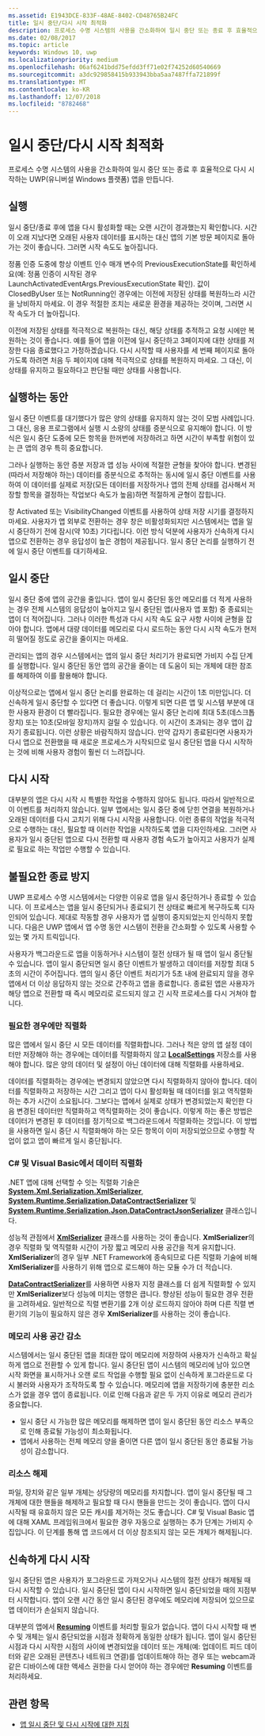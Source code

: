 ```yaml
---
ms.assetid: E1943DCE-833F-48AE-8402-CD48765B24FC
title: 일시 중단/다시 시작 최적화
description: 프로세스 수명 시스템의 사용을 간소화하여 일시 중단 또는 종료 후 효율적으로 다시 시작하는 UWP(유니버설 Windows 플랫폼) 앱을 만듭니다.
ms.date: 02/08/2017
ms.topic: article
keywords: Windows 10, uwp
ms.localizationpriority: medium
ms.openlocfilehash: 06af6241bdd75efdd3ff71e02f74252d60540669
ms.sourcegitcommit: a3dc929858415b933943bba5aa7487ffa721899f
ms.translationtype: MT
ms.contentlocale: ko-KR
ms.lasthandoff: 12/07/2018
ms.locfileid: "8782468"
---
```

# <a name="optimize-suspendresume"></a>일시 중단/다시 시작 최적화


프로세스 수명 시스템의 사용을 간소화하여 일시 중단 또는 종료 후 효율적으로 다시 시작하는 UWP(유니버설 Windows 플랫폼) 앱을 만듭니다.

## <a name="launch"></a>실행

일시 중단/종료 후에 앱을 다시 활성화할 때는 오랜 시간이 경과했는지 확인합니다. 시간이 오래 지났다면 오래된 사용자 데이터를 표시하는 대신 앱의 기본 방문 페이지로 돌아가는 것이 좋습니다. 그러면 시작 속도도 높아집니다.

정품 인증 도중에 항상 이벤트 인수 매개 변수의 PreviousExecutionState를 확인하세요(예: 정품 인증이 시작된 경우 LaunchActivatedEventArgs.PreviousExecutionState 확인). 값이 ClosedByUser 또는 NotRunning인 경우에는 이전에 저장된 상태를 복원하느라 시간을 낭비하지 마세요. 이 경우 적절한 조치는 새로운 환경을 제공하는 것이며, 그러면 시작 속도가 더 높아집니다.

이전에 저장된 상태를 적극적으로 복원하는 대신, 해당 상태를 추적하고 요청 시에만 복원하는 것이 좋습니다. 예를 들어 앱을 이전에 일시 중단하고 3페이지에 대한 상태를 저장한 다음 종료했다고 가정하겠습니다. 다시 시작할 때 사용자를 세 번째 페이지로 돌아가도록 하려면 처음 두 페이지에 대해 적극적으로 상태를 복원하지 마세요. 그 대신, 이 상태를 유지하고 필요하다고 판단될 때만 상태를 사용합니다.

## <a name="while-running"></a>실행하는 동안

일시 중단 이벤트를 대기했다가 많은 양의 상태를 유지하지 않는 것이 모범 사례입니다. 그 대신, 응용 프로그램에서 실행 시 소량의 상태를 증분식으로 유지해야 합니다. 이 방식은 일시 중단 도중에 모든 항목을 한꺼번에 저장하려고 하면 시간이 부족할 위험이 있는 큰 앱의 경우 특히 중요합니다.

그러나 실행하는 동안 증분 저장과 앱 성능 사이에 적절한 균형을 찾아야 합니다. 변경된(따라서 저장해야 하는) 데이터를 증분식으로 추적하는 동시에 일시 중단 이벤트를 사용하여 이 데이터를 실제로 저장(모든 데이터를 저장하거나 앱의 전체 상태를 검사해서 저장할 항목을 결정하는 작업보다 속도가 높음)하면 적절하게 균형이 잡힙니다.

창 Activated 또는 VisibilityChanged 이벤트를 사용하여 상태 저장 시기를 결정하지 마세요. 사용자가 앱 외부로 전환하는 경우 창은 비활성화되지만 시스템에서는 앱을 일시 중단하기 전에 잠시(약 10초) 기다립니다. 이런 방식 덕분에 사용자가 신속하게 다시 앱으로 전환하는 경우 응답성이 높은 경험이 제공됩니다. 일시 중단 논리를 실행하기 전에 일시 중단 이벤트를 대기하세요.

## <a name="suspend"></a>일시 중단

일시 중단 중에 앱의 공간을 줄입니다. 앱이 일시 중단된 동안 메모리를 더 적게 사용하는 경우 전체 시스템의 응답성이 높아지고 일시 중단된 앱(사용자 앱 포함) 중 종료되는 앱이 더 적어집니다. 그러나 이러한 특성과 다시 시작 속도 요구 사항 사이에 균형을 잡아야 합니다. 앱에서 대량 데이터를 메모리로 다시 로드하는 동안 다시 시작 속도가 현저히 떨어질 정도로 공간을 줄이지는 마세요.

관리되는 앱의 경우 시스템에서는 앱의 일시 중단 처리기가 완료되면 가비지 수집 단계를 실행합니다. 일시 중단된 동안 앱의 공간을 줄이는 데 도움이 되는 개체에 대한 참조를 해제하여 이를 활용해야 합니다.

이상적으로는 앱에서 일시 중단 논리를 완료하는 데 걸리는 시간이 1초 미만입니다. 더 신속하게 일시 중단할 수 있다면 더 좋습니다. 이렇게 되면 다른 앱 및 시스템 부분에 대한 사용자 환경이 더 빨라집니다. 필요한 경우에는 일시 중단 논리에 최대 5초(데스크톱 장치) 또는 10초(모바일 장치)까지 걸릴 수 있습니다. 이 시간이 초과되는 경우 앱이 갑자기 종료됩니다. 이런 상황은 바람직하지 않습니다. 만약 갑자기 종료된다면 사용자가 다시 앱으로 전환했을 때 새로운 프로세스가 시작되므로 일시 중단된 앱을 다시 시작하는 것에 비해 사용자 경험이 훨씬 더 느려집니다.

## <a name="resume"></a>다시 시작

대부분의 앱은 다시 시작 시 특별한 작업을 수행하지 않아도 됩니다. 따라서 일반적으로 이 이벤트를 처리하지 않습니다. 일부 앱에서는 일시 중단 중에 닫힌 연결을 복원하거나 오래된 데이터를 다시 고치기 위해 다시 시작을 사용합니다. 이런 종류의 작업을 적극적으로 수행하는 대신, 필요할 때 이러한 작업을 시작하도록 앱을 디자인하세요. 그러면 사용자가 일시 중단된 앱으로 다시 전환할 때 사용자 경험 속도가 높아지고 사용자가 실제로 필요로 하는 작업만 수행할 수 있습니다.

## <a name="avoid-unnecessary-termination"></a>불필요한 종료 방지

UWP 프로세스 수명 시스템에서는 다양한 이유로 앱을 일시 중단하거나 종료할 수 있습니다. 이 프로세스는 앱을 일시 중단되거나 종료되기 전 상태로 빠르게 복구하도록 디자인되어 있습니다. 제대로 작동할 경우 사용자가 앱 실행이 중지되었는지 인식하지 못합니다. 다음은 UWP 앱에서 앱 수명 동안 시스템이 전환을 간소화할 수 있도록 사용할 수 있는 몇 가지 트릭입니다.

사용자가 백그라운드로 앱을 이동하거나 시스템이 절전 상태가 될 때 앱이 일시 중단될 수 있습니다. 앱이 일시 중단되면 일시 중단 이벤트가 발생하고 데이터를 저장할 최대 5초의 시간이 주어집니다. 앱의 일시 중단 이벤트 처리기가 5초 내에 완료되지 않을 경우 앱에서 더 이상 응답하지 않는 것으로 간주하고 앱을 종료합니다. 종료된 앱은 사용자가 해당 앱으로 전환할 때 즉시 메모리로 로드되지 않고 긴 시작 프로세스를 다시 거쳐야 합니다.

### <a name="serialize-only-when-necessary"></a>필요한 경우에만 직렬화

많은 앱에서 일시 중단 시 모든 데이터를 직렬화합니다. 그러나 적은 양의 앱 설정 데이터만 저장해야 하는 경우에는 데이터를 직렬화하지 않고 [**LocalSettings**](https://msdn.microsoft.com/library/windows/apps/BR241622) 저장소를 사용해야 합니다. 많은 양의 데이터 및 설정이 아닌 데이터에 대해 직렬화를 사용하세요.

데이터를 직렬화하는 경우에는 변경되지 않았으면 다시 직렬화하지 않아야 합니다. 데이터를 직렬화하고 저장하는 시간 그리고 앱이 다시 활성화될 때 데이터를 읽고 역직렬화하는 추가 시간이 소요됩니다. 그보다는 앱에서 실제로 상태가 변경되었는지 확인한 다음 변경된 데이터만 직렬화하고 역직렬화하는 것이 좋습니다. 이렇게 하는 좋은 방법은 데이터가 변경된 후 데이터를 정기적으로 백그라운드에서 직렬화하는 것입니다. 이 방법을 사용하면 일시 중단 시 직렬화해야 하는 모든 항목이 이미 저장되었으므로 수행할 작업이 없고 앱이 빠르게 일시 중단됩니다.

### <a name="serializing-data-in-c-and-visual-basic"></a>C# 및 Visual Basic에서 데이터 직렬화

.NET 앱에 대해 선택할 수 잇는 직렬화 기술은 [**System.Xml.Serialization.XmlSerializer**](https://msdn.microsoft.com/library/windows/apps/xaml/system.xml.serialization.xmlserializer.aspx), [**System.Runtime.Serialization.DataContractSerializer**](https://msdn.microsoft.com/library/windows/apps/xaml/system.runtime.serialization.datacontractserializer.aspx) 및 [**System.Runtime.Serialization.Json.DataContractJsonSerializer**](https://msdn.microsoft.com/library/windows/apps/xaml/system.runtime.serialization.json.datacontractjsonserializer.aspx) 클래스입니다.

성능적 관점에서 [**XmlSerializer**](https://msdn.microsoft.com/library/windows/apps/xaml/system.xml.serialization.xmlserializer.aspx) 클래스를 사용하는 것이 좋습니다. **XmlSerializer**의 경우 직렬화 및 역직렬화 시간이 가장 짧고 메모리 사용 공간을 적게 유지합니다. **XmlSerializer**의 경우 일부 .NET Framework에 종속되므로 다른 직렬화 기술에 비해 **XmlSerializer**를 사용하기 위해 앱으로 로드해야 하는 모듈 수가 더 적습니다.

[**DataContractSerializer**](https://msdn.microsoft.com/library/windows/apps/xaml/system.runtime.serialization.datacontractserializer.aspx)를 사용하면 사용자 지정 클래스를 더 쉽게 직렬화할 수 있지만 **XmlSerializer**보다 성능에 미치는 영향은 큽니다. 향상된 성능이 필요한 경우 전환을 고려하세요. 일반적으로 직렬 변환기를 2개 이상 로드하지 않아야 하며 다른 직렬 변환기의 기능이 필요하지 않은 경우 **XmlSerializer**를 사용하는 것이 좋습니다.

### <a name="reduce-memory-footprint"></a>메모리 사용 공간 감소

시스템에서는 일시 중단된 앱을 최대한 많이 메모리에 저장하여 사용자가 신속하고 확실하게 앱으로 전환할 수 있게 합니다. 일시 중단된 앱이 시스템의 메모리에 남아 있으면 시작 화면을 표시하거나 오랜 로드 작업을 수행할 필요 없이 신속하게 포그라운드로 다시 불러와 사용자가 조작하도록 할 수 있습니다. 메모리에 앱을 저장하기에 충분한 리소스가 없을 경우 앱이 종료됩니다. 이로 인해 다음과 같은 두 가지 이유로 메모리 관리가 중요합니다.

-   일시 중단 시 가능한 많은 메모리를 해제하면 앱이 일시 중단된 동안 리소스 부족으로 인해 종료될 가능성이 최소화됩니다.
-   앱에서 사용하는 전체 메모리 양을 줄이면 다른 앱이 일시 중단된 동안 종료될 가능성이 감소합니다.

### <a name="release-resources"></a>리소스 해제

파일, 장치와 같은 일부 개체는 상당량의 메모리를 차지합니다. 앱이 일시 중단될 때 그 개체에 대한 핸들을 해제하고 필요할 때 다시 핸들을 만드는 것이 좋습니다. 앱이 다시 시작될 때 유효하지 않은 모든 캐시를 제거하는 것도 좋습니다. C# 및 Visual Basic 앱에 대해 XAML 프레임워크에서 필요한 경우 자동으로 실행하는 추가 단계는 가비지 수집입니다. 이 단계를 통해 앱 코드에서 더 이상 참조되지 않는 모든 개체가 해제됩니다.

## <a name="resume-quickly"></a>신속하게 다시 시작

일시 중단된 앱은 사용자가 포그라운드로 가져오거나 시스템의 절전 상태가 해제될 때 다시 시작할 수 있습니다. 일시 중단된 앱이 다시 시작하면 일시 중단되었을 때의 지점부터 시작합니다. 앱이 오랜 시간 동안 일시 중단된 경우에도 메모리에 저장되어 있으므로 앱 데이터가 손실되지 않습니다.

대부분의 앱에서 [**Resuming**](https://msdn.microsoft.com/library/windows/apps/BR205859) 이벤트를 처리할 필요가 없습니다. 앱이 다시 시작할 때 변수 및 개체는 일시 중단되었을 시점과 정확하게 동일한 상태가 됩니다. 앱이 일시 중단된 시점과 다시 시작한 시점의 사이에 변경되었을 데이터 또는 개체(예: 업데이트 피드 데이터와 같은 오래된 콘텐츠나 네트워크 연결)를 업데이트해야 하는 경우 또는 webcam과 같은 디바이스에 대한 액세스 권한을 다시 얻어야 하는 경우에만 **Resuming** 이벤트를 처리하세요.

## <a name="related-topics"></a>관련 항목

* [앱 일시 중단 및 다시 시작에 대한 지침](https://msdn.microsoft.com/library/windows/apps/Hh465088)
 

 




